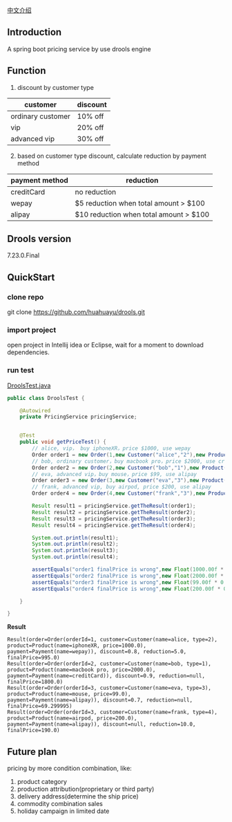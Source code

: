 [中文介绍](https://github.com/huahuayu/drools/blob/master/README_CN.md)
## Introduction 
A spring boot pricing service by use drools engine

## Function
1. discount by customer type  

| customer  | discount  |
|---|---|
| ordinary customer  | 10% off  |
| vip  | 20% off  |
| advanced vip  | 30% off  |


2. based on customer type discount, calculate reduction by payment method 

| payment method  | reduction  |
|---|---|
| creditCard  | no reduction  |
| wepay  | $5 reduction when total amount > $100  |
| alipay  | $10 reduction when total amount > $100  |

## Drools version
7.23.0.Final  


## QuickStart
### clone repo
git clone https://github.com/huahuayu/drools.git

### import project
open project in Intellij idea or Eclipse, wait for a moment to download dependencies.  

### run test
[DroolsTest.java](https://github.com/huahuayu/drools/blob/master/src/test/java/com/huahuayu/drools/DroolsTest.java)  
``` java
public class DroolsTest {

    @Autowired
    private PricingService pricingService;


    @Test
    public void getPriceTest() {
        // alice, vip， buy iphoneXR，price $1000, use wepay
        Order order1 = new Order(1,new Customer("alice","2"),new Product("iphoneXR",1000.00f), new Payment("wepay"));
        // bob, ordinary customer，buy macbook pro，price $2000, use credit card
        Order order2 = new Order(2,new Customer("bob","1"),new Product("macbook pro",2000.00f), new Payment("creditCard"));
        // eva, advanced vip，buy mouse，price $99, use alipay
        Order order3 = new Order(3,new Customer("eva","3"),new Product("mouse",99.00f), new Payment("alipay"));
        // frank, advanced vip, buy airpod, price $200, use alipay
        Order order4 = new Order(4,new Customer("frank","3"),new Product("airpod",200.00f), new Payment("alipay"));

        Result result1 = pricingService.getTheResult(order1);
        Result result2 = pricingService.getTheResult(order2);
        Result result3 = pricingService.getTheResult(order3);
        Result result4 = pricingService.getTheResult(order4);

        System.out.println(result1);
        System.out.println(result2);
        System.out.println(result3);
        System.out.println(result4);

        assertEquals("order1 finalPrice is wrong",new Float(1000.00f * 0.8 - 5),result1.getFinalPrice());
        assertEquals("order2 finalPrice is wrong",new Float(2000.00f * 0.9 - 0),result1.getFinalPrice());
        assertEquals("order3 finalPrice is wrong",new Float(99.00f * 0.7 - 0),result1.getFinalPrice());
        assertEquals("order4 finalPrice is wrong",new Float(200.00f * 0.7 - 10),result1.getFinalPrice());

    }

}
```

**Result**    
```
Result(order=Order(orderId=1, customer=Customer(name=alice, type=2), product=Product(name=iphoneXR, price=1000.0), payment=Payment(name=wepay)), discount=0.8, reduction=5.0, finalPrice=995.0)
Result(order=Order(orderId=2, customer=Customer(name=bob, type=1), product=Product(name=macbook pro, price=2000.0), payment=Payment(name=creditCard)), discount=0.9, reduction=null, finalPrice=1800.0)
Result(order=Order(orderId=3, customer=Customer(name=eva, type=3), product=Product(name=mouse, price=99.0), payment=Payment(name=alipay)), discount=0.7, reduction=null, finalPrice=69.299995)
Result(order=Order(orderId=3, customer=Customer(name=frank, type=4), product=Product(name=airpod, price=200.0), payment=Payment(name=alipay)), discount=null, reduction=10.0, finalPrice=190.0)
```


## Future plan
pricing by more condition combination, like:  
1. product category
1. production attribution(proprietary or third party)
1. delivery address(determine the ship price)
1. commodity combination sales 
1. holiday campaign in limited date


